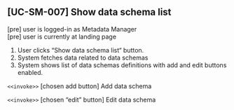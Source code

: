 [UC-SM-007] Show data schema list
---

[pre] user is logged-in as Metadata Manager<br>
[pre] user is currently at landing page

1. User clicks “Show data schema list“ button.
2. System fetches data related to data schemas
3. System shows list of data schemas definitions with add and edit buttons enabled.

`<<invoke>>` [chosen add button]  Add data schema

`<<invoke>>` [chosen “edit” button] Edit data schema